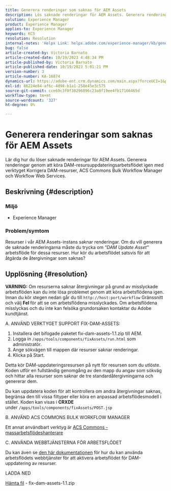 ```yaml
---
title: Generera renderingar som saknas för AEM Assets
description: Lös saknade renderingar för AEM Assets. Generera renderingar med verktyget Korrigera kameraresurser, ACS Commons Bulk Workflow Manager och Workflow Web services.
solution: Experience Manager
product: Experience Manager
applies-to: Experience Manager
keywords: KCS
resolution: Resolution
internal-notes: 'Helpx Link: helpx.adobe.com/experience-manager/kb/generating-the-missing-renditions-for-aem-assets.html'
bug: false
article-created-by: Victoria Barnato
article-created-date: 10/19/2023 4:48:34 PM
article-published-by: Victoria Barnato
article-published-date: 10/19/2023 5:01:21 PM
version-number: 3
article-number: KA-16874
dynamics-url: https://adobe-ent.crm.dynamics.com/main.aspx?forceUCI=1&pagetype=entityrecord&etn=knowledgearticle&id=b44dac56-9f6e-ee11-8df0-6045bd006793
exl-id: 86224e84-af6c-4d98-b1a1-258e45e3c575
source-git-commit: cce69c3f0f38296096c23a8f19ee4fb17166465d
workflow-type: tm+mt
source-wordcount: '327'
ht-degree: 0%

---
```


# Generera renderingar som saknas för AEM Assets


Lär dig hur du löser saknade renderingar för AEM Assets. Generera renderingar genom att köra DAM-resursuppdateringsarbetsflödet igen med verktyget Korrigera DAM-resurser, ACS Commons Bulk Workflow Manager och Workflow Web Services.

## Beskrivning {#description}


### <b>Miljö</b>

- Experience Manager




### <b>Problem/symtom</b>

Resurser i vår AEM Assets-instans saknar renderingar. Om du vill generera de saknade renderingarna måste du trycka om *&quot;DAM Update Asset&quot;* arbetsflöde för dessa resurser. Hur kör du arbetsflödet satsvis för att åtgärda de återgivningar som saknas?


## Upplösning {#resolution}


<b>VARNING:</b> Om resurserna saknar återgivningar på grund av misslyckade arbetsflöden kan du inte lösa problemet genom att köra arbetsflödena igen. Innan du kör stegen nedan går du till `http://host:port/workflow` Gränssnitt och välj <b>Fel </b>för att se om arbetsflödena misslyckades. Om arbetsflödena misslyckas och du inte kan felsöka grundorsaken kontaktar du Adobe kundtjänst.

A. ANVÄND VERKTYGET SUPPORT FIX-DAM-ASSETS:

1. Installera det bifogade paketet fix-dam-assets-1.1.zip till AEM.
2. Logga in `/apps/tools/components/fixAssets/run.html` som administratör.
3. Ange sökvägen till mappen där resurser saknar renderingar.
4. Klicka på Start.


Detta kör DAM-uppdateringsresursen på nytt för resursen som du utlöste. Koden utför en fullständig genomgång av den mapp du angav som sökväg och hittar alla resurser som saknar de tre standardåtergivningarna och genererar dem.

Du kan uppdatera koden för att kontrollera om andra återgivningar saknas, begränsa den till vissa filtyper eller köra en anpassad arbetsflödesmodell i stället. Koden kan visas i <b>CRXDE </b>under `/apps/tools/components/fixAssets/POST.jsp`



B. ANVÄND ACS COMMONS BULK WORKFLOW MANAGER

Ett annat användbart verktyg är [ACS Commons - massarbetsflödeshanterare](https://adobe-consulting-services.github.io/acs-aem-commons/features/bulk-workflow-manager/index.html)



C. ANVÄNDA WEBBTJÄNSTERNA FÖR ARBETSFLÖDET

Du kan även se [den här dokumentationen](https://helpx.adobe.com/experience-manager/6-2/sites/developing/using/wf-program-interaction.html#Creating,%20Reading%20or%20Deleting%20Workflow%20Models) för hur du kan använda arbetsflödets webbtjänster för att aktivera arbetsflödet för DAM-uppdatering av resurser.

LADDA NED

[Hämta fil](https://helpx.adobe.com/content/dam/help/en/experience-manager/kb/generating-the-missing-renditions-for-aem-assets/_jcr_content/main-pars/download_section/download-1/fix-dam-assets-11.zip "fix-dam-assets-1.1.zip") - fix-dam-assets-1.1.zip
